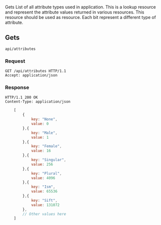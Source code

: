 Gets List of all attribute types used in application. This is a lookup resource and represent the attribute values returned in various resources. This resource should be used as resource. Each bit represent a different type of attribute.

## Gets
`api/attributes`


### Request
```
GET /api/attributes HTTP/1.1
Accept: application/json
```

### Response
```
HTTP/1.1 200 OK
Content-Type: application/json
```

``` javascript
    [
        {
            key: "None",
            value: 0
        },{
            key: "Male",
            value: 1
        },{
            key: "Female",
            value: 16
        },{
            key: "Singular",
            value: 256
        },{
            key: "Plural",
            value: 4096
        },{
            key: "Ism",
            value: 65536
        },{
            key: "Sift",
            value: 131072
        },
        // Other values here
    ]
```